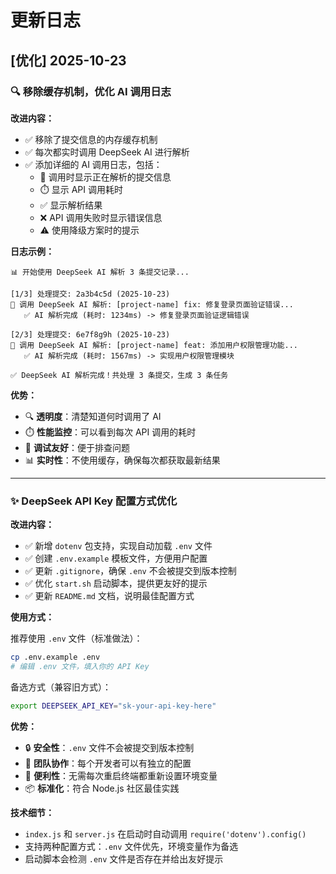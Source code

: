 # 更新日志

## [优化] 2025-10-23

### 🔍 移除缓存机制，优化 AI 调用日志

**改进内容：**
- ✅ 移除了提交信息的内存缓存机制
- ✅ 每次都实时调用 DeepSeek AI 进行解析
- ✅ 添加详细的 AI 调用日志，包括：
  - 🤖 调用时显示正在解析的提交信息
  - ⏱️ 显示 API 调用耗时
  - ✅ 显示解析结果
  - ❌ API 调用失败时显示错误信息
  - ⚠️ 使用降级方案时的提示

**日志示例：**
```
📊 开始使用 DeepSeek AI 解析 3 条提交记录...

[1/3] 处理提交: 2a3b4c5d (2025-10-23)
🤖 调用 DeepSeek AI 解析: [project-name] fix: 修复登录页面验证错误...
   ✅ AI 解析完成 (耗时: 1234ms) -> 修复登录页面验证逻辑错误

[2/3] 处理提交: 6e7f8g9h (2025-10-23)
🤖 调用 DeepSeek AI 解析: [project-name] feat: 添加用户权限管理功能...
   ✅ AI 解析完成 (耗时: 1567ms) -> 实现用户权限管理模块

✅ DeepSeek AI 解析完成！共处理 3 条提交，生成 3 条任务
```

**优势：**
- 🔍 **透明度**：清楚知道何时调用了 AI
- ⏱️ **性能监控**：可以看到每次 API 调用的耗时
- 🐛 **调试友好**：便于排查问题
- 📊 **实时性**：不使用缓存，确保每次都获取最新结果

---

### ✨ DeepSeek API Key 配置方式优化

**改进内容：**
- ✅ 新增 `dotenv` 包支持，实现自动加载 `.env` 文件
- ✅ 创建 `.env.example` 模板文件，方便用户配置
- ✅ 更新 `.gitignore`，确保 `.env` 不会被提交到版本控制
- ✅ 优化 `start.sh` 启动脚本，提供更友好的提示
- ✅ 更新 `README.md` 文档，说明最佳配置方式

**使用方式：**

推荐使用 `.env` 文件（标准做法）：
```bash
cp .env.example .env
# 编辑 .env 文件，填入你的 API Key
```

备选方式（兼容旧方式）：
```bash
export DEEPSEEK_API_KEY="sk-your-api-key-here"
```

**优势：**
- 🔒 **安全性**：`.env` 文件不会被提交到版本控制
- 👥 **团队协作**：每个开发者可以有独立的配置
- 🚀 **便利性**：无需每次重启终端都重新设置环境变量
- 📦 **标准化**：符合 Node.js 社区最佳实践

**技术细节：**
- `index.js` 和 `server.js` 在启动时自动调用 `require('dotenv').config()`
- 支持两种配置方式：`.env` 文件优先，环境变量作为备选
- 启动脚本会检测 `.env` 文件是否存在并给出友好提示
